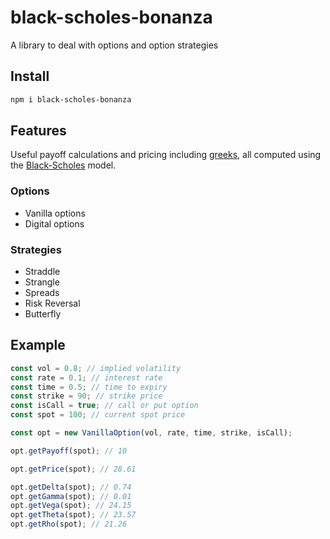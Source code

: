 # black-scholes-bonanza

A library to deal with options and option strategies

## Install

```bash
npm i black-scholes-bonanza
```

## Features

Useful payoff calculations and pricing including [greeks](<https://en.wikipedia.org/wiki/Greeks_(finance)>), all computed using the [Black-Scholes](https://en.wikipedia.org/wiki/Black%E2%80%93Scholes_model) model.

### Options

-   Vanilla options
-   Digital options

### Strategies

-   Straddle
-   Strangle
-   Spreads
-   Risk Reversal
-   Butterfly

## Example

```js
const vol = 0.8; // implied volatility
const rate = 0.1; // interest rate
const time = 0.5; // time to expiry
const strike = 90; // strike price
const isCall = true; // call or put option
const spot = 100; // current spot price

const opt = new VanillaOption(vol, rate, time, strike, isCall);

opt.getPayoff(spot); // 10

opt.getPrice(spot); // 28.61

opt.getDelta(spot); // 0.74
opt.getGamma(spot); // 0.01
opt.getVega(spot); // 24.15
opt.getTheta(spot); // 23.57
opt.getRho(spot); // 21.26
```
